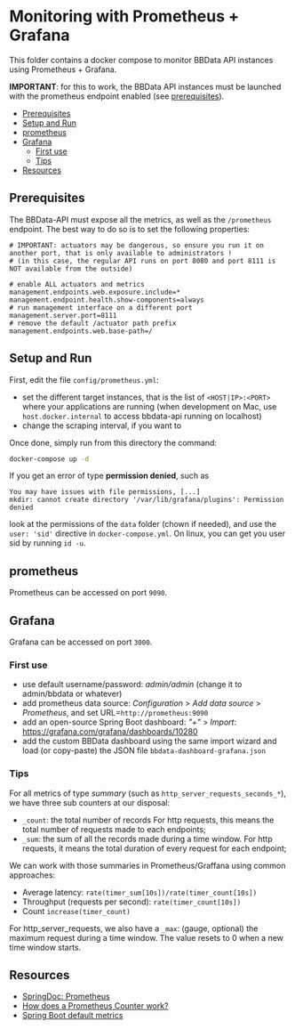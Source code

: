 # Monitoring with Prometheus + Grafana

This folder contains a docker compose to monitor BBData API instances using Prometheus + Grafana.

**IMPORTANT**: for this to work, the BBData API instances must be launched with the prometheus endpoint enabled (see [prerequisites](#prerequisites)).

- [Prerequisites](#prerequisites)
- [Setup and Run](#setup-and-run)
- [prometheus](#prometheus)
- [Grafana](#grafana)
    * [First use](#first-use)
    * [Tips](#tips)
- [Resources](#resources)


## Prerequisites

The BBData-API must expose all the metrics, as well as the `/prometheus` endpoint.
The best way to do so is to set the following properties:
```properties
# IMPORTANT: actuators may be dangerous, so ensure you run it on another port, that is only available to administrators !
# (in this case, the regular API runs on port 8080 and port 8111 is NOT available from the outside)

# enable ALL actuators and metrics
management.endpoints.web.exposure.include=*
management.endpoint.health.show-components=always
# run management interface on a different port
management.server.port=8111
# remove the default /actuator path prefix
management.endpoints.web.base-path=/
```

## Setup and Run

First, edit the file `config/prometheus.yml`:
* set the different target instances, that is the list of `<HOST|IP>:<PORT>` where your applications are running 
  (when development on Mac, use `host.docker.internal` to access bbdata-api running on localhost)
* change the scraping interval, if you want to

Once done, simply run from this directory the command:
```bash
docker-compose up -d
```

If you get an error of type **permission denied**, such as
```text
You may have issues with file permissions, [...]
mkdir: cannot create directory '/var/lib/grafana/plugins': Permission denied
```
look at the permissions of the `data` folder (chown if needed), and use the `user: 'sid'` directive in `docker-compose.yml`.
On linux, you can get you user sid by running `id -u`.

## prometheus

Prometheus can be accessed on port `9090`.


## Grafana

Grafana can be accessed on port `3000`.

### First use

* use default username/password: *admin/admin* (change it to admin/bbdata or whatever)
* add prometheus data source: *Configuration* > *Add data source* > *Prometheus*, and set URL=`http://prometheus:9090`
* add an open-source Spring Boot dashboard: *"+"* > *Import*: https://grafana.com/grafana/dashboards/10280
* add the custom BBData dashboard using the same import wizard and load (or copy-paste) the JSON file `bbdata-dashboard-grafana.json`

### Tips

For all metrics of type *summary* (such as `http_server_requests_seconds_*`), we have three sub counters at our disposal:
* `_count`: the total number of records
   For http requests, this means the total number of requests made to each endpoints;
* `_sum`: the sum of all the records made during a time window.
    For http requests, it means the total duration of every request for each endpoint;

We can work with those summaries in Prometheus/Graffana using common approaches:

* Average latency: `rate(timer_sum[10s])/rate(timer_count[10s])`
* Throughput (requests per second): `rate(timer_count[10s])`
* Count `increase(timer_count)`

For http_server_requests, we also have a `_max`: (gauge, optional) the maximum request during a time window. 
The value resets to 0 when a new time window starts. 

## Resources

* [SpringDoc: Prometheus](https://docs.spring.io/spring-metrics/docs/current/public/prometheus)
* [How does a Prometheus Counter work?](https://www.robustperception.io/how-does-a-prometheus-counter-work)
* [Spring Boot default metrics](https://tomgregory.com/spring-boot-default-metrics/)
